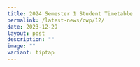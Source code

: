 ```yaml
---
title: 2024 Semester 1 Student Timetable
permalink: /latest-news/cwp/12/
date: 2023-12-29
layout: post
description: ""
image: ""
variant: tiptap
---
```

